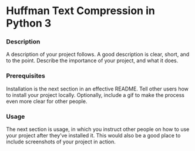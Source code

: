 # Huffman Text Compression in Python 3 

### Description
A description of your project follows. A good description is clear, short, and to the point. Describe the importance of your project, and what it does.

### Prerequisites
Installation is the next section in an effective README. Tell other users how to install your project locally. Optionally, include a gif to make the process even more clear for other people.

### Usage
The next section is usage, in which you instruct other people on how to use your project after they’ve installed it. This would also be a good place to include screenshots of your project in action.
